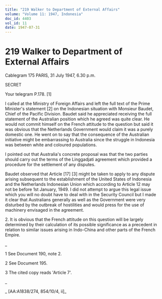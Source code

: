 ```yaml
---
title: "219 Walker to Department of External Affairs"
volume: "Volume 11: 1947, Indonesia"
doc_id: 4403
vol_id: 11
date: 1947-07-31
---
```


# 219 Walker to Department of External Affairs

Cablegram 175 PARIS, 31 July 1947, 6.30 p.m.

SECRET

Your telegram P.178. [1]

I called at the Ministry of Foreign Affairs and left the full text of the Prime Minister's statement [2] on the Indonesian situation with Monsieur Baudet, Chief of the Pacific Division. Baudet said he appreciated receiving the full statement of the Australian position which he agreed was quite clear. He would not commit himself on the French attitude to the question but said it was obvious that the Netherlands Government would claim it was a purely domestic one. He went on to say that the consequence of the Australian initiative might be embarrassing to Australia since the struggle in Indonesia was between white and coloured populations.

I pointed out that Australia's concrete proposal was that the two parties should carry out the terms of the Linggadjati agreement which provided a procedure for the settlement of any disputes.

Baudet observed that Article [17] [3] might be taken to apply to any dispute arising subsequent to the establishment of the United States of Indonesia and the Netherlands Indonesian Union which according to Article 12 may not be before 1st January, 1949. I did not attempt to argue this legal issue which you will no doubt have to deal with in the Security Council but I made it clear that Australians generally as well as the Government were very disturbed by the outbreak of hostilities and would press for the use of machinery envisaged in the agreement.

2\. It is obvious that the French attitude on this question will be largely determined by their calculation of its possible significance as a precedent in relation to similar issues arising in Indo-China and other parts of the French Empire.

_

1 See Document 190, note 2.

2 See Document 195.

3 The cited copy reads 'Article 7'.

_

_ [AA:A1838/274, 854/10/4, ii]_
